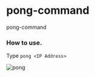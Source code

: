 # pong-command
pong-command

### How to use.

Type `pong <IP Address>`

![pong](https://cloud.githubusercontent.com/assets/4569916/7252122/e106916e-e86c-11e4-80a7-20ced7232ee1.gif)
